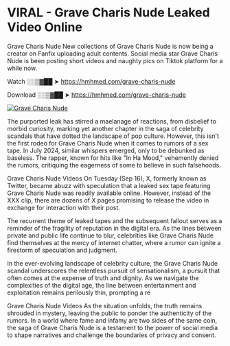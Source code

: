 # VIRAL - Grave Charis Nude Leaked Video Online

Grave Charis Nude New collections of Grave Charis Nude is now being a creator on Fanfix uploading adult contents. Social media star Grave Charis Nude is been posting short videos and naughty pics on Tiktok platform for a while now.

Watch ░░▒▓██ ➤ https://hmhmed.com/grave-charis-nude

Download ░░▒▓██ ➤ https://hmhmed.com/grave-charis-nude

[![Grave Charis Nude](https://i.imgur.com/dJHk4Zq.gif)](https://hmhmed.com/grave-charis-nude)

The purported leak has stirred a maelanage of reactions, from disbelief to morbid curiosity, marking yet another chapter in the saga of celebrity scandals that have dotted the landscape of pop culture. However, this isn't the first rodeo for Grave Charis Nude when it comes to rumors of a sex tape. In July 2024, similar whispers emerged, only to be debunked as baseless. The rapper, known for hits like "In Ha Mood," vehemently denied the rumors, critiquing the eagerness of some to believe in such falsehoods.

Grave Charis Nude Videos
On Tuesday (Sep 16), X, formerly known as Twitter, became abuzz with speculation that a leaked sex tape featuring Grave Charis Nude was readily available online. However, instead of the XXX clip, there are dozens of X pages promising to release the video in exchange for interaction with their post.

The recurrent theme of leaked tapes and the subsequent fallout serves as a reminder of the fragility of reputation in the digital era. As the lines between private and public life continue to blur, celebrities like Grave Charis Nude find themselves at the mercy of internet chatter, where a rumor can ignite a firestorm of speculation and judgment.

In the ever-evolving landscape of celebrity culture, the Grave Charis Nude scandal underscores the relentless pursuit of sensationalism, a pursuit that often comes at the expense of truth and dignity. As we navigate the complexities of the digital age, the line between entertainment and exploitation remains perilously thin, prompting a re

Grave Charis Nude Videos
As the situation unfolds, the truth remains shrouded in mystery, leaving the public to ponder the authenticity of the rumors. In a world where fame and infamy are two sides of the same coin, the saga of Grave Charis Nude is a testament to the power of social media to shape narratives and challenge the boundaries of privacy and consent.